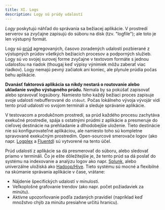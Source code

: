 ```yaml
---
title: XI. Logs
description: Logy sú prúdy udalostí
---
```

*Logy* poskytujú náhľad do správania sa bežiacej aplikácie. V prostredí serverov sa zvyčajne zapisujú do súboru na disk (tzv. "logfile"); ale toto je len výstupný formát.

Logy sú [prúd](https://adam.herokuapp.com/past/2011/4/1/logs_are_streams_not_files/) agregovaných, časovo zoradených udalostí pozbierané z výstupných prúdov všetkých bežiacich procesov a podporných služieb.  Logy sú vo svojej surovej forme zvyčajne v textovom formáte s jednou udalosťou na riadok (thougaj keď výpisy výnimiek môžu zaberať viac riadkov).  Logy nemajú pevný začiatok ani koniec, ale plynule prúdia počas behu aplikácie.

**Dvanásť faktorová aplikácia sa nikdy nestará o routovanie alebo ukladanie svojho výstupného prúdu.**  Nemala by sa pokúšať zapisovať alebo spravovať logsúbory. Namiesto toho každý bežiaci proces zapisuje svoje udalosti nebufferované do `stdout`.  Počas lokálneho vývoja vývojár vidí tento prúd udalostí vo svojom termináli a sleduje správanie aplikácie.

V testovacom a produkčnom prostredí, sa prúd každého procesu zachytáva exekučné prostredie, spája s ostatnými prúdmi z aplikácie a presmeruje do cieľovej destinácie na prehliadanie a dlhodobejšie uloženie.  Tieto destinácie nie sú konfigurovateľné aplikáciou, ale namiesto toho sú kompletne spravované exekučným prostredím.  Open-sourcové smerovače logov (ako napr. [Logplex](https://github.com/heroku/logplex) a [Fluentd](https://github.com/fluent/fluentd)) sú vytvorené na tento účel.

Prúd udalostí z aplikácie sa dá presmerovať do súboru, alebo sledovať priamo v termináli. Čo je ešte dôležitejšie je, že tento prúd sa dá poslať do systému na indexovanie a analýzu logov ako napr. [Splunk](http://www.splunk.com/), alebo univerzálne uložiská ako [Hadoop/Hive](http://hive.apache.org/).  Tieto systému sú mocné a flexibilné na skúmanie správania aplikácie v čase, vrátane:

* Nájdenie špecifických udalostí v minulosti.
* Veľkoplošné grafovanie trendov (ako napr. počet požiadaviek za minútu).
* Aktívne upozorňovanie podľa zadaných pravidiel (napríklad keď množstvo chýb za minútu presiahne určitú hranicu).
